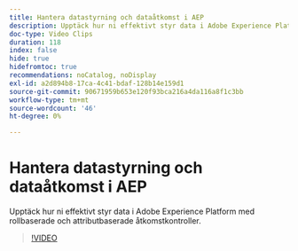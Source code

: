 ```yaml
---
title: Hantera datastyrning och dataåtkomst i AEP
description: Upptäck hur ni effektivt styr data i Adobe Experience Platform med rollbaserade och attributbaserade åtkomstkontroller.
doc-type: Video Clips
duration: 118
index: false
hide: true
hidefromtoc: true
recommendations: noCatalog, noDisplay
exl-id: a2d894b8-17ca-4c41-bdaf-128b14e159d1
source-git-commit: 90671959b653e120f93bca216a4da116a8f1c3bb
workflow-type: tm+mt
source-wordcount: '46'
ht-degree: 0%

---
```


# Hantera datastyrning och dataåtkomst i AEP

Upptäck hur ni effektivt styr data i Adobe Experience Platform med rollbaserade och attributbaserade åtkomstkontroller.

<!-- 62_S601_3442532_118_managing-data-governance-and-access-in-aep -->
>[!VIDEO](https://video.tv.adobe.com/v/3458316/?learn=on&enablevpops=true)
